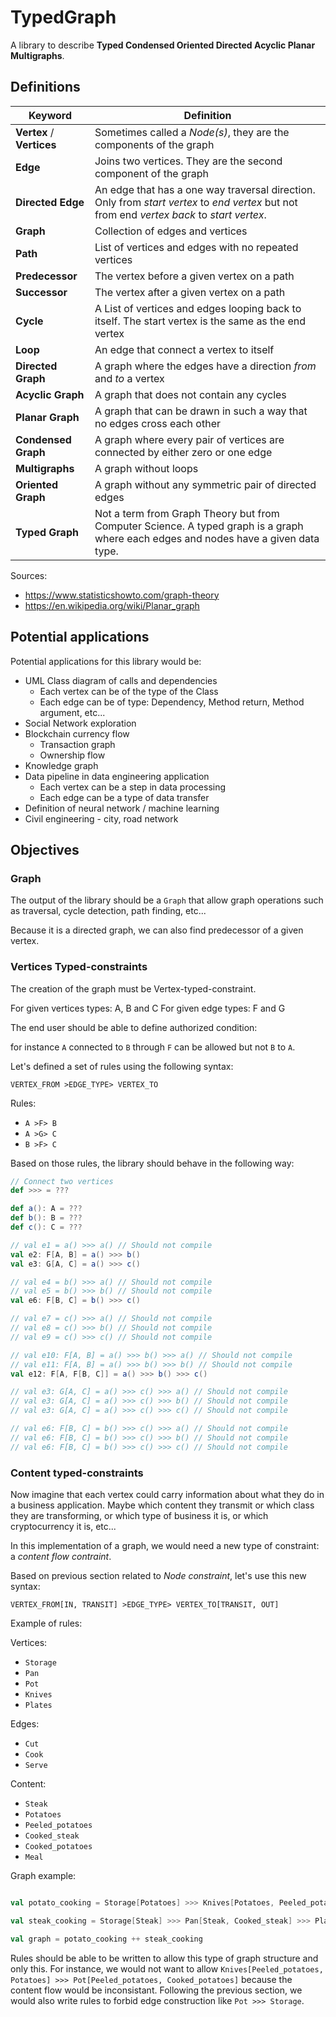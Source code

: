 # TypedGraph

A library to describe **Typed Condensed Oriented Directed Acyclic Planar Multigraphs**.

## Definitions

| Keyword | Definition |
| ------- | ---------- |
| **Vertex** / **Vertices** | Sometimes called a *Node(s)*, they are the components of the graph |
| **Edge** | Joins two vertices. They are the second component of the graph |
| **Directed Edge** | An edge that has a one way traversal direction. Only from *start vertex* to *end vertex* but not from end *vertex back* to *start vertex*. |
| **Graph** | Collection of edges and vertices |
| **Path** | List of vertices and edges with no repeated vertices |
| **Predecessor** | The vertex before a given vertex on a path |
| **Successor** | The vertex after a given vertex on a path |
| **Cycle** | A List of vertices and edges looping back to itself. The start vertex is the same as the end vertex |
| **Loop** | An edge that connect a vertex to itself |
| **Directed Graph** | A graph where the edges have a direction *from* and *to* a vertex |
| **Acyclic Graph** | A graph that does not contain any cycles |
| **Planar Graph** | A graph that can be drawn in such a way that no edges cross each other |
| **Condensed Graph** | A graph where every pair of vertices are connected by either zero or one edge |
| **Multigraphs** | A graph without loops |
| **Oriented Graph** | A graph without any symmetric pair of directed edges |
| **Typed Graph** | Not a term from Graph Theory but from Computer Science. A typed graph is a graph where each edges and nodes have a given data type. |

Sources:
* https://www.statisticshowto.com/graph-theory
* https://en.wikipedia.org/wiki/Planar_graph

## Potential applications

Potential applications for this library would be:

* UML Class diagram of calls and dependencies
    * Each vertex can be of the type of the Class 
    * Each edge can be of type: Dependency, Method return, Method argument, etc...
* Social Network exploration
* Blockchain currency flow
    * Transaction graph
    * Ownership flow
* Knowledge graph
* Data pipeline in data engineering application
    * Each vertex can be a step in data processing
    * Each edge can be a type of data transfer
* Definition of neural network / machine learning
* Civil engineering - city, road network

## Objectives

### Graph

The output of the library should be a `Graph` that allow graph operations such as traversal, cycle detection, path finding, etc...

Because it is a directed graph, we can also find predecessor of a given vertex.

### Vertices Typed-constraints

The creation of the graph must be Vertex-typed-constraint. 

For given vertices types: A, B and C 
For given edge types: F and G

The end user should be able to define authorized condition:

for instance `A` connected to `B` through `F` can be allowed but not `B` to `A`.

Let's defined a set of rules using the following syntax:

`VERTEX_FROM >EDGE_TYPE> VERTEX_TO`

Rules: 

* `A >F> B`
* `A >G> C`
* `B >F> C`

Based on those rules, the library should behave in the following way:

```scala
// Connect two vertices
def >>> = ???

def a(): A = ???
def b(): B = ???
def c(): C = ???

// val e1 = a() >>> a() // Should not compile
val e2: F[A, B] = a() >>> b()
val e3: G[A, C] = a() >>> c()

// val e4 = b() >>> a() // Should not compile
// val e5 = b() >>> b() // Should not compile
val e6: F[B, C] = b() >>> c()

// val e7 = c() >>> a() // Should not compile
// val e8 = c() >>> b() // Should not compile
// val e9 = c() >>> c() // Should not compile

// val e10: F[A, B] = a() >>> b() >>> a() // Should not compile
// val e11: F[A, B] = a() >>> b() >>> b() // Should not compile
val e12: F[A, F[B, C]] = a() >>> b() >>> c()

// val e3: G[A, C] = a() >>> c() >>> a() // Should not compile
// val e3: G[A, C] = a() >>> c() >>> b() // Should not compile
// val e3: G[A, C] = a() >>> c() >>> c() // Should not compile

// val e6: F[B, C] = b() >>> c() >>> a() // Should not compile
// val e6: F[B, C] = b() >>> c() >>> b() // Should not compile
// val e6: F[B, C] = b() >>> c() >>> c() // Should not compile 
```


### Content typed-constraints

Now imagine that each vertex could carry information about what they do in a business application. Maybe which content they transmit or which class they are transforming, or which type of business it is, or which cryptocurrency it is, etc...

In this implementation of a graph, we would need a new type of constraint: a *content flow contraint*.

Based on previous section related to *Node constraint*, let's use this new syntax:

`VERTEX_FROM[IN, TRANSIT] >EDGE_TYPE> VERTEX_TO[TRANSIT, OUT]`

Example of rules:

Vertices:

* `Storage`
* `Pan` 
* `Pot`
* `Knives`
* `Plates`

Edges:

* `Cut`
* `Cook`
* `Serve`

Content:

* `Steak`
* `Potatoes`
* `Peeled_potatoes`
* `Cooked_steak`
* `Cooked_potatoes`
* `Meal`

Graph example:

```scala

val potato_cooking = Storage[Potatoes] >>> Knives[Potatoes, Peeled_potatoes] >>> Pot[Peeled_potatoes, Cooked_potatoes] >>> Plates[Cooked_potatoes && Cooked_steak]

val steak_cooking = Storage[Steak] >>> Pan[Steak, Cooked_steak] >>> Plates[Cooked_potatoes && Cooked_steak]

val graph = potato_cooking ++ steak_cooking

```

Rules should be able to be written to allow this type of graph structure and only this. For instance, we would not want to allow `Knives[Peeled_potatoes, Potatoes] >>> Pot[Peeled_potatoes, Cooked_potatoes]` because the content flow would be inconsistant. Following the previous section, we would also write rules to forbid edge construction like `Pot >>> Storage`.


